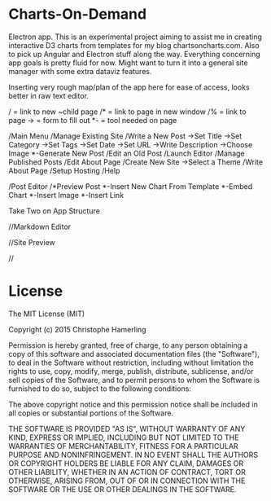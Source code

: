 Charts-On-Demand
============================

Electron app. This is an experimental project aiming to assist me in creating interactive D3 charts from templates for my blog chartsoncharts.com. Also to pick up Angular and Electron stuff along the way. Everything concerning app goals is pretty fluid for now. Might want to turn it into a general site manager with some extra dataviz features.

Inserting very rough map/plan of the app here for ease of access, looks better in raw text editor.

/ = link to new ~child page
/* = link to page in new window
/% = link to page
-> = form to fill out
*- = tool needed on page

/Main Menu
	/Manage Existing Site
		/Write a New Post
			->Set Title
			->Set Category
			->Set Tags
			->Set Date
			->Set URL
			->Write Description
			->Choose Image
			*-Generate New Post
		/Edit an Old Post
			/Launch Editor
		/Manage Published Posts
		/Edit About Page
	/Create New Site
		->Select a Theme
		/Write About Page
		/Setup Hosting
	/Help

/Post Editor
	/*Preview Post
	*-Insert New Chart From Template
	*-Embed Chart
	*-Insert Image
	*-Insert Link


Take Two on App Structure

//Markdown Editor


//Site Preview


//

# License

The MIT License (MIT)

Copyright (c) 2015 Christophe Hamerling

Permission is hereby granted, free of charge, to any person obtaining a copy
of this software and associated documentation files (the "Software"), to deal
in the Software without restriction, including without limitation the rights
to use, copy, modify, merge, publish, distribute, sublicense, and/or sell
copies of the Software, and to permit persons to whom the Software is
furnished to do so, subject to the following conditions:

The above copyright notice and this permission notice shall be included in all
copies or substantial portions of the Software.

THE SOFTWARE IS PROVIDED "AS IS", WITHOUT WARRANTY OF ANY KIND, EXPRESS OR
IMPLIED, INCLUDING BUT NOT LIMITED TO THE WARRANTIES OF MERCHANTABILITY,
FITNESS FOR A PARTICULAR PURPOSE AND NONINFRINGEMENT. IN NO EVENT SHALL THE
AUTHORS OR COPYRIGHT HOLDERS BE LIABLE FOR ANY CLAIM, DAMAGES OR OTHER
LIABILITY, WHETHER IN AN ACTION OF CONTRACT, TORT OR OTHERWISE, ARISING FROM,
OUT OF OR IN CONNECTION WITH THE SOFTWARE OR THE USE OR OTHER DEALINGS IN THE
SOFTWARE.

